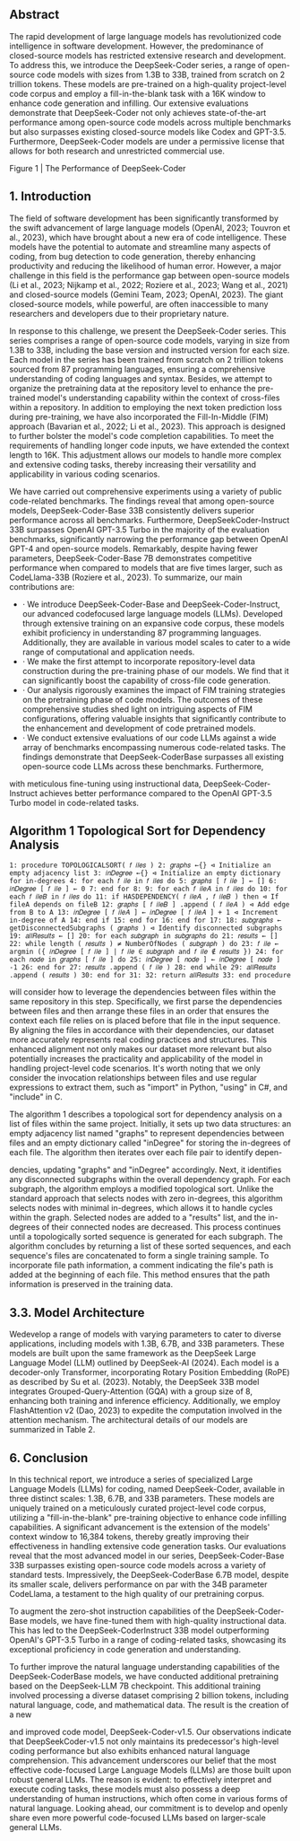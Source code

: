 ## Abstract

The rapid development of large language models has revolutionized code intelligence in software development. However, the predominance of closed-source models has restricted extensive research and development. To address this, we introduce the DeepSeek-Coder series, a range of open-source code models with sizes from 1.3B to 33B, trained from scratch on 2 trillion tokens. These models are pre-trained on a high-quality project-level code corpus and employ a fill-in-the-blank task with a 16K window to enhance code generation and infilling. Our extensive evaluations demonstrate that DeepSeek-Coder not only achieves state-of-the-art performance among open-source code models across multiple benchmarks but also surpasses existing closed-source models like Codex and GPT-3.5. Furthermore, DeepSeek-Coder models are under a permissive license that allows for both research and unrestricted commercial use.

Figure 1 | The Performance of DeepSeek-Coder

<!-- image -->

## 1. Introduction

The field of software development has been significantly transformed by the swift advancement of large language models (OpenAI, 2023; Touvron et al., 2023), which have brought about a new era of code intelligence. These models have the potential to automate and streamline many aspects of coding, from bug detection to code generation, thereby enhancing productivity and reducing the likelihood of human error. However, a major challenge in this field is the performance gap between open-source models (Li et al., 2023; Nijkamp et al., 2022; Roziere et al., 2023; Wang et al., 2021) and closed-source models (Gemini Team, 2023; OpenAI, 2023). The giant closed-source models, while powerful, are often inaccessible to many researchers and developers due to their proprietary nature.

In response to this challenge, we present the DeepSeek-Coder series. This series comprises a range of open-source code models, varying in size from 1.3B to 33B, including the base version and instructed version for each size. Each model in the series has been trained from scratch on 2 trillion tokens sourced from 87 programming languages, ensuring a comprehensive understanding of coding languages and syntax. Besides, we attempt to organize the pretraining data at the repository level to enhance the pre-trained model's understanding capability within the context of cross-files within a repository. In addition to employing the next token prediction loss during pre-training, we have also incorporated the Fill-In-Middle (FIM) approach (Bavarian et al., 2022; Li et al., 2023). This approach is designed to further bolster the model's code completion capabilities. To meet the requirements of handling longer code inputs, we have extended the context length to 16K. This adjustment allows our models to handle more complex and extensive coding tasks, thereby increasing their versatility and applicability in various coding scenarios.

We have carried out comprehensive experiments using a variety of public code-related benchmarks. The findings reveal that among open-source models, DeepSeek-Coder-Base 33B consistently delivers superior performance across all benchmarks. Furthermore, DeepSeekCoder-Instruct 33B surpasses OpenAI GPT-3.5 Turbo in the majority of the evaluation benchmarks, significantly narrowing the performance gap between OpenAI GPT-4 and open-source models. Remarkably, despite having fewer parameters, DeepSeek-Coder-Base 7B demonstrates competitive performance when compared to models that are five times larger, such as CodeLlama-33B (Roziere et al., 2023). To summarize, our main contributions are:

- · We introduce DeepSeek-Coder-Base and DeepSeek-Coder-Instruct, our advanced codefocused large language models (LLMs). Developed through extensive training on an expansive code corpus, these models exhibit proficiency in understanding 87 programming languages. Additionally, they are available in various model scales to cater to a wide range of computational and application needs.
- · We make the first attempt to incorporate repository-level data construction during the pre-training phase of our models. We find that it can significantly boost the capability of cross-file code generation.
- · Our analysis rigorously examines the impact of FIM training strategies on the pretraining phase of code models. The outcomes of these comprehensive studies shed light on intriguing aspects of FIM configurations, offering valuable insights that significantly contribute to the enhancement and development of code pretrained models.
- · We conduct extensive evaluations of our code LLMs against a wide array of benchmarks encompassing numerous code-related tasks. The findings demonstrate that DeepSeek-CoderBase surpasses all existing open-source code LLMs across these benchmarks. Furthermore,

with meticulous fine-tuning using instructional data, DeepSeek-Coder-Instruct achieves better performance compared to the OpenAI GPT-3.5 Turbo model in code-related tasks.

## Algorithm 1 Topological Sort for Dependency Analysis

```
1: procedure TOPOLOGICALSORT( 𝑓 𝑖𝑙𝑒𝑠 ) 2: 𝑔𝑟𝑎𝑝ℎ𝑠 ←{} ⊲ Initialize an empty adjacency list 3: 𝑖𝑛𝐷𝑒𝑔𝑟𝑒𝑒 ←{} ⊲ Initialize an empty dictionary for in-degrees 4: for each 𝑓 𝑖𝑙𝑒 in 𝑓 𝑖𝑙𝑒𝑠 do 5: 𝑔𝑟𝑎𝑝ℎ𝑠 [ 𝑓 𝑖𝑙𝑒 ] ← [] 6: 𝑖𝑛𝐷𝑒𝑔𝑟𝑒𝑒 [ 𝑓 𝑖𝑙𝑒 ] ← 0 7: end for 8: 9: for each 𝑓 𝑖𝑙𝑒𝐴 in 𝑓 𝑖𝑙𝑒𝑠 do 10: for each 𝑓 𝑖𝑙𝑒𝐵 in 𝑓 𝑖𝑙𝑒𝑠 do 11: if HASDEPENDENCY( 𝑓 𝑖𝑙𝑒𝐴 , 𝑓 𝑖𝑙𝑒𝐵 ) then ⊲ If fileA depends on fileB 12: 𝑔𝑟𝑎𝑝ℎ𝑠 [ 𝑓 𝑖𝑙𝑒𝐵 ] .append ( 𝑓 𝑖𝑙𝑒𝐴 ) ⊲ Add edge from B to A 13: 𝑖𝑛𝐷𝑒𝑔𝑟𝑒𝑒 [ 𝑓 𝑖𝑙𝑒𝐴 ] ← 𝑖𝑛𝐷𝑒𝑔𝑟𝑒𝑒 [ 𝑓 𝑖𝑙𝑒𝐴 ] + 1 ⊲ Increment in-degree of A 14: end if 15: end for 16: end for 17: 18: 𝑠𝑢𝑏𝑔𝑟𝑎𝑝ℎ𝑠 ← getDisconnectedSubgraphs ( 𝑔𝑟𝑎𝑝ℎ𝑠 ) ⊲ Identify disconnected subgraphs 19: 𝑎𝑙𝑙𝑅𝑒𝑠𝑢𝑙𝑡𝑠 ← [] 20: for each 𝑠𝑢𝑏𝑔𝑟𝑎𝑝ℎ in 𝑠𝑢𝑏𝑔𝑟𝑎𝑝ℎ𝑠 do 21: 𝑟𝑒𝑠𝑢𝑙𝑡𝑠 ← [] 22: while length ( 𝑟𝑒𝑠𝑢𝑙𝑡𝑠 ) ≠ NumberOfNodes ( 𝑠𝑢𝑏𝑔𝑟𝑎𝑝ℎ ) do 23: 𝑓 𝑖𝑙𝑒 ← argmin ({ 𝑖𝑛𝐷𝑒𝑔𝑟𝑒𝑒 [ 𝑓 𝑖𝑙𝑒 ] | 𝑓 𝑖𝑙𝑒 ∈ 𝑠𝑢𝑏𝑔𝑟𝑎𝑝ℎ and 𝑓 𝑖𝑙𝑒 ∉ 𝑟𝑒𝑠𝑢𝑙𝑡𝑠 }) 24: for each 𝑛𝑜𝑑𝑒 in 𝑔𝑟𝑎𝑝ℎ𝑠 [ 𝑓 𝑖𝑙𝑒 ] do 25: 𝑖𝑛𝐷𝑒𝑔𝑟𝑒𝑒 [ 𝑛𝑜𝑑𝑒 ] ← 𝑖𝑛𝐷𝑒𝑔𝑟𝑒𝑒 [ 𝑛𝑜𝑑𝑒 ] -1 26: end for 27: 𝑟𝑒𝑠𝑢𝑙𝑡𝑠 .append ( 𝑓 𝑖𝑙𝑒 ) 28: end while 29: 𝑎𝑙𝑙𝑅𝑒𝑠𝑢𝑙𝑡𝑠 .append ( 𝑟𝑒𝑠𝑢𝑙𝑡𝑠 ) 30: end for 31: 32: return 𝑎𝑙𝑙𝑅𝑒𝑠𝑢𝑙𝑡𝑠 33: end procedure
```

will consider how to leverage the dependencies between files within the same repository in this step. Specifically, we first parse the dependencies between files and then arrange these files in an order that ensures the context each file relies on is placed before that file in the input sequence. By aligning the files in accordance with their dependencies, our dataset more accurately represents real coding practices and structures. This enhanced alignment not only makes our dataset more relevant but also potentially increases the practicality and applicability of the model in handling project-level code scenarios. It's worth noting that we only consider the invocation relationships between files and use regular expressions to extract them, such as "import" in Python, "using" in C#, and "include" in C.

The algorithm 1 describes a topological sort for dependency analysis on a list of files within the same project. Initially, it sets up two data structures: an empty adjacency list named "graphs" to represent dependencies between files and an empty dictionary called "inDegree" for storing the in-degrees of each file. The algorithm then iterates over each file pair to identify depen-

dencies, updating "graphs" and "inDegree" accordingly. Next, it identifies any disconnected subgraphs within the overall dependency graph. For each subgraph, the algorithm employs a modified topological sort. Unlike the standard approach that selects nodes with zero in-degrees, this algorithm selects nodes with minimal in-degrees, which allows it to handle cycles within the graph. Selected nodes are added to a "results" list, and the in-degrees of their connected nodes are decreased. This process continues until a topologically sorted sequence is generated for each subgraph. The algorithm concludes by returning a list of these sorted sequences, and each sequence's files are concatenated to form a single training sample. To incorporate file path information, a comment indicating the file's path is added at the beginning of each file. This method ensures that the path information is preserved in the training data.

## 3.3. Model Architecture

Wedevelop a range of models with varying parameters to cater to diverse applications, including models with 1.3B, 6.7B, and 33B parameters. These models are built upon the same framework as the DeepSeek Large Language Model (LLM) outlined by DeepSeek-AI (2024). Each model is a decoder-only Transformer, incorporating Rotary Position Embedding (RoPE) as described by Su et al. (2023). Notably, the DeepSeek 33B model integrates Grouped-Query-Attention (GQA) with a group size of 8, enhancing both training and inference efficiency. Additionally, we employ FlashAttention v2 (Dao, 2023) to expedite the computation involved in the attention mechanism. The architectural details of our models are summarized in Table 2.

## 6. Conclusion

In this technical report, we introduce a series of specialized Large Language Models (LLMs) for coding, named DeepSeek-Coder, available in three distinct scales: 1.3B, 6.7B, and 33B parameters. These models are uniquely trained on a meticulously curated project-level code corpus, utilizing a "fill-in-the-blank" pre-training objective to enhance code infilling capabilities. A significant advancement is the extension of the models' context window to 16,384 tokens, thereby greatly improving their effectiveness in handling extensive code generation tasks. Our evaluations reveal that the most advanced model in our series, DeepSeek-Coder-Base 33B surpasses existing open-source code models across a variety of standard tests. Impressively, the DeepSeek-CoderBase 6.7B model, despite its smaller scale, delivers performance on par with the 34B parameter CodeLlama, a testament to the high quality of our pretraining corpus.

To augment the zero-shot instruction capabilities of the DeepSeek-Coder-Base models, we have fine-tuned them with high-quality instructional data. This has led to the DeepSeek-CoderInstruct 33B model outperforming OpenAI's GPT-3.5 Turbo in a range of coding-related tasks, showcasing its exceptional proficiency in code generation and understanding.

To further improve the natural language understanding capabilities of the DeepSeek-CoderBase models, we have conducted additional pretraining based on the DeepSeek-LLM 7B checkpoint. This additional training involved processing a diverse dataset comprising 2 billion tokens, including natural language, code, and mathematical data. The result is the creation of a new

and improved code model, DeepSeek-Coder-v1.5. Our observations indicate that DeepSeekCoder-v1.5 not only maintains its predecessor's high-level coding performance but also exhibits enhanced natural language comprehension. This advancement underscores our belief that the most effective code-focused Large Language Models (LLMs) are those built upon robust general LLMs. The reason is evident: to effectively interpret and execute coding tasks, these models must also possess a deep understanding of human instructions, which often come in various forms of natural language. Looking ahead, our commitment is to develop and openly share even more powerful code-focused LLMs based on larger-scale general LLMs.

